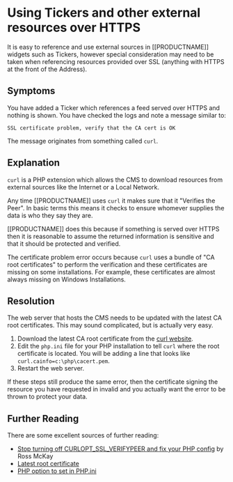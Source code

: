 <!--toc=getting_started-->
# Using Tickers and other external resources over HTTPS
It is easy to reference and use external sources in [[PRODUCTNAME]] widgets such as Tickers, however special consideration may need to be taken when referencing resources provided over SSL (anything with HTTPS at the front of the Address).

## Symptoms
You have added a Ticker which references a feed served over HTTPS and nothing is shown. You have checked the logs and note a message similar to:

```
SSL certificate problem, verify that the CA cert is OK
```

The message originates from something called `curl`.

## Explanation
`curl` is a PHP extension which allows the CMS to download resources from external sources like the Internet or a Local Network.

Any time [[PRODUCTNAME]] uses `curl` it makes sure that it "Verifies the Peer". In basic terms this means it checks to ensure whomever supplies the data is who they say they are.

[[PRODUCTNAME]] does this because if something is served over HTTPS then it is reasonable to assume the returned information is sensitive and that it should be protected and verified.

The certificate problem error occurs because `curl` uses a bundle of "CA root certificates" to perform the verification and these certificates are missing on some installations. For example, these certificates are almost always missing on Windows Installations.

## Resolution
The web server that hosts the CMS needs to be updated with the latest CA root certificates. This may sound complicated, but is actually very easy.

1. Download the latest CA root certificate from the [curl website](http://curl.haxx.se/docs/caextract.html).
2. Edit the `php.ini` file for your PHP installation to tell `curl` where the root certificate is located. You will be adding a line that looks like `curl.cainfo=c:\php\cacert.pem`.
3. Restart the web server.

If these steps still produce the same error, then the certificate signing the resource you have requested in invalid and you actually want the error to be thrown to protect your data.

## Further Reading
There are some excellent sources of further reading:
 - [Stop turning off CURLOPT_SSL_VERIFYPEER and fix your PHP config](http://snippets.webaware.com.au/howto/stop-turning-off-curlopt_ssl_verifypeer-and-fix-your-php-config/) by Ross McKay
 - [Latest root certificate](http://curl.haxx.se/docs/caextract.html)
 - [PHP option to set in PHP.ini](http://php.net/manual/en/curl.configuration.php)